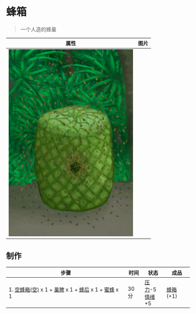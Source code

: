 # 蜂箱  
> 一个人造的蜂巢  
  
  属性  |   图片   
 ----  |  ----:   
   |  ![](Sprite/SkepSwarm.png)   
  
## 制作  
步骤  |  时间  |  状态  |  成品  
----  |  ----  |  ----  |  ----  
1. [空蜂箱(空)](BeeSkepEmpty.md) x 1 + [巢脾](BeeHoneycomb.md) x 1 + [蜂后](QueenBee.md) x 1 + [蜜蜂](Bees.md) x 1  |  30分  |  [压力](Stress.md)-5<br>[情绪](Morale.md)+5  |  [蜂箱](BeeSkep.md)(+1)  
